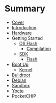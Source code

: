 # Summary

* [Cover](README.md)
* [Introduction](documentation/Introduction.md)
* [Hardware](documentation/Hardware.md)
* Getting Started
   * [OS Flash](documentation/OsFlash.md)
       * [Compilation](documentation/OsCompilation.md)
   * [SDK](documentation/Sdk.md)
       * [Flash](documentation/SdkFlash.md)
* [Boot Up](documentation/BootUp.md)
   * [Kernel](documentation/BootUpKernel.md)
* [Buildroot](documentation/Buildroot.md)
* [Debian](documentation/Debian.md)
* [Sandbox](documentation/Sandbox.md)
* [Yocto](documentation/Yocto.md)
* PocketCHIP

